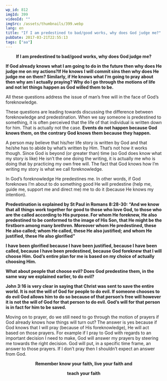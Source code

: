 ```yaml
---
wp_id: 812
imgId: 399
videoId: ""
imgSrc: /assets/thumbnails/399.webp
lang: en
title: "If I am predestined to bad/good works, why does God judge me?"
pubDate: 2017-03-21T22:55:13
tags: ["aa"]
---
```


<p style="text-align: center;"><strong>If I am predestined to bad/good works, why does God judge me?</strong></p>
<p><strong>If God already knows what I am going to do in the future then why does He judge me on my actions?If He knows I will commit sins then why does He judge me on them? Similarly, if He knows what I’m going to pray about then why am I actually praying? Why do I go through the motions of life and not let things happen as God willed them to be.</strong></p>
<p>All these questions address the issue of man’s free will in the face of God’s foreknowledge.</p>
<p>These questions are leading towards discussing the difference between foreknowledge and predestination. When we say someone is predestined to something, it is often perceived that the life of that individual is written down for him. That is actually not the case. <strong>Events do not happen because God knows them, on the contrary God knows them because they happen.</strong></p>
<p>A person may believe that his/her life story is written by God and that he/she has to abide by what’s written by Him. That’s not how it works though. Since God is beyond (or greater than) time (so God does know what my story is like) He isn’t the one doing the writing, it is actually me who is doing that by practicing my own free will. The fact that God knows how I’m writing my story is what we call foreknowledge.</p>
<p>In God’s foreknowledge He predestines me. In other words, if God foreknows I’m about to do something good He will predestine (help me, guide me, support me and direct me) me to do it (because He knows my intention).</p>
<p><strong>Predestination is explained by St Paul in Romans 8:28-30: “And we know that all things work together for good to those who love God, to those who are the called according to His purpose. For whom He foreknew, He also predestined to be conformed to the image of His Son, that He might be the firstborn among many brethren. Moreover whom He predestined, these He also called; whom He called, these He also justified; and whom He justified, these He also glorified”</strong></p>
<p><strong>I have been glorified because I have been justified, because I have been called, because I have been predestined, because God foreknew that I will choose Him. God’s entire plan for me is based on my choice of actually choosing Him.</strong></p>
<p><strong>What about people that choose evil? Does God predestine them, in the same way we explained earlier, to do evil?</strong></p>
<p><strong>John 3:16 is very clear in saying that Christ was sent to save the entire world. It is not the will of God for people to do evil. If someone chooses to do evil God allows him to do so because of that person’s free will however it is not the will of God for that person to do evil. God’s will for that person is in fact for him to be saved.</strong></p>
<p>Moving on to prayer, do we still need to go through the motion of prayers if God already knows how things will turn out? The answer is yes because if God knows that I will pray (because of His foreknowledge), He will act based on those prayers. For example if I pray to God with regards to an important decision I need to make, God will answer my prayers by steering me towards the right decision. God will put, in a specific time frame, an answer to those prayers. If I don’t pray then I shouldn’t expect an answer from God.</p>
<p style="text-align: center;"><strong>Remember know your faith, live your faith and</strong></p>
<p style="text-align: center;"><strong> teach your faith</strong></p>
